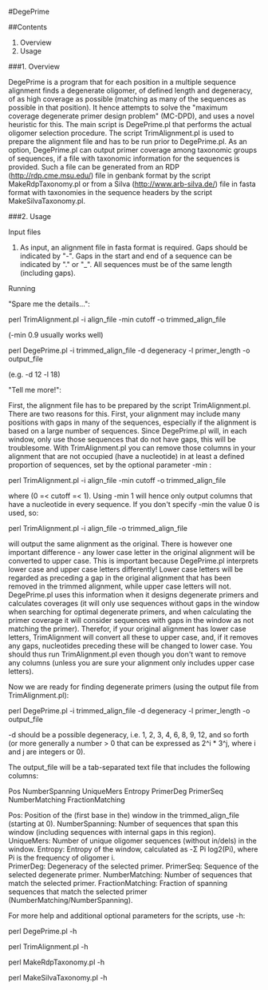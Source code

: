 #DegePrime

##Contents
1. Overview
2. Usage

###1. Overview

DegePrime is a program that for each position in a multiple sequence alignment finds a degenerate oligomer, of defined length and degeneracy, of as high coverage as possible (matching as many of the sequences as possible in that position). It hence attempts to solve the "maximum coverage degenerate primer design problem" (MC-DPD), and uses a novel heuristic for this. The main script is DegePrime.pl that performs the actual oligomer selection procedure. The script TrimAlignment.pl is used to prepare the alignment file and has to be run prior to DegePrime.pl. As an option, DegePrime.pl can output primer coverage among taxonomic groups of sequences, if a file with taxonomic information for the sequences is provided. Such a file can be generated from an RDP (http://rdp.cme.msu.edu/) file in genbank format by the script MakeRdpTaxonomy.pl or from a Silva (http://www.arb-silva.de/) file in fasta format with taxonomies in the sequence headers by the script MakeSilvaTaxonomy.pl.

###2. Usage

Input files

1) As input, an alignment file in fasta format is required. Gaps should be indicated by "-". Gaps in the start and end of a sequence can be indicated by "." or "_". All sequences must be of the same length (including gaps).


Running

"Spare me the details...":

 perl TrimAlignment.pl -i align_file -min cutoff -o trimmed_align_file

 (-min 0.9 usually works well)

 perl DegePrime.pl -i trimmed_align_file -d degeneracy -l primer_length -o output_file

 (e.g. -d 12 -l 18)


"Tell me more!":

First, the alignment file has to be prepared by the script TrimAlignment.pl. There are two reasons for this. First, your alignment may include many positions with gaps in many of the sequences, especially if the alignment is based on a large number of sequences. Since DegePrime.pl will, in each window, only use those sequences that do not have gaps, this will be troublesome. With TrimAlignment.pl you can remove those columns in your alignment that are not occupied (have a nucleotide) in at least a defined proportion of sequences, set by the optional parameter -min :

 perl TrimAlignment.pl -i align_file -min cutoff -o trimmed_align_file

where (0 =< cutoff =< 1). Using -min 1 will hence only output columns that have a nucleotide in every sequence. If you don't specify -min the value 0 is used, so:

 perl TrimAlignment.pl -i align_file -o trimmed_align_file

will output the same alignment as the original. There is however one important difference - any lower case letter in the original alignment will be converted to upper case. This is important because DegePrime.pl interprets lower case and upper case letters differently! Lower case letters will be regarded as preceding a gap in the original alignment that has been removed in the trimmed alignment, while upper case letters will not. DegePrime.pl uses this information when it designs degenerate primers and calculates coverages (it will only use sequences without gaps in the window when searching for optimal degenerate primers, and when calculating the primer coverage it will consider sequences with gaps in the window as not matching the primer). Therefor, if your original alignment has lower case letters, TrimAlignment will convert all these to upper case, and, if it removes any gaps, nucleotides preceding these will be changed to lower case. You should thus run TrimAlignment.pl even though you don't want to remove any columns (unless you are sure your alignment only includes upper case letters).


Now we are ready for finding degenerate primers (using the output file from TrimAlignment.pl):

 perl DegePrime.pl -i trimmed_align_file -d degeneracy -l primer_length -o output_file

-d should be a possible degeneracy, i.e. 1, 2, 3, 4, 6, 8, 9, 12, and so forth (or more generally a number > 0 that can be expressed as 2^i * 3^j, where i and j are integers or 0).


The output_file will be a tab-separated text file that includes the following columns:

Pos	NumberSpanning	UniqueMers	Entropy	PrimerDeg	PrimerSeq   NumberMatching  FractionMatching

Pos:                Position of the (first base in the) window in the trimmed_align_file (starting at 0).
NumberSpanning:		Number of sequences that span this window (including sequences with internal gaps in this region).
UniqueMers:         Number of unique oligomer sequences (without in/dels) in the window.
Entropy:            Entropy of the window, calculated as -Σ Pi log2(Pi), where Pi is the frequency of oligomer i.  
PrimerDeg:          Degeneracy of the selected primer.
PrimerSeq:          Sequence of the selected degenerate primer.
NumberMatching:		Number of sequences that match the selected primer.
FractionMatching:   Fraction of spanning sequences that match the selected primer (NumberMatching/NumberSpanning).


For more help and additional optional parameters for the scripts, use -h: 

 perl DegePrime.pl -h

 perl TrimAlignment.pl -h

 perl MakeRdpTaxonomy.pl -h

 perl MakeSilvaTaxonomy.pl -h

